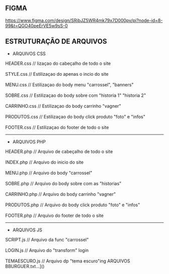 ## FIGMA

https://www.figma.com/design/SRibJZ5WR4mk79x7D000pv/pi?node-id=8-99&t=QGO40peErVE5w9sS-0

## ESTRUTURAÇÃO DE ARQUIVOS

- ARQUIVOS CSS

HEADER.css          // lizaçao do cabeçalho de todo o site
<br>
<br>
STYLE.css           // Estilizaçao do apenas o incio do site
<br>
<br>
MENU.css            // Estilizaçao do body menu "carrossel", "banners"
<br>
<br>
SOBRE.css           // Estilizaçao do body sobre com "historia 1" "historia 2"
<br>
<br>
CARRINHO.css        // Estilizaçao do body carrinho "vagner"
<br>
<br>
PRODUTOS.css        // Estilizaçao do body click produto "foto" e "infos"
<br>
<br>
FOOTER.css          // Estilizaçao do footer de todo o site

***

- ARQUIVOS PHP

HEADER.php          // Arquivo de cabeçalho de todo o site
<br>
<br>
INDEX.php           // Arquivo do inicio do site
<br>
<br>
MENU.php            // Arquivo do body "carrossel"
<br>
<br>
SOBRE.php           // Arquivo do body sobre com as "historias" 
<br>
<br>
CARRINHO.php        // Arquivo do body carrinho "vagner"
<br>
<br>
PRODUTOS.php        // Arquivo do body click produto "foto" e "infos"
<br>
<br>
FOOTER.php          // Arquivo do footer de todo o site

***

- ARQUIVOS JS

SCRIPT.js          // Arquivo da func "carrossel"
<br>
<br>
LOGIN.js           // Arquivo do "transform" login
<br>
<br>
TEMAESCURO.js      // Arquivo dp "tema escuro"ing ARQUIVOS BBURGUER.txt…]()
